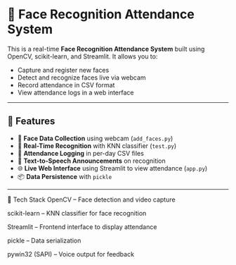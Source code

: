 # 🎯 Face Recognition Attendance System

This is a real-time **Face Recognition Attendance System** built using OpenCV, scikit-learn, and Streamlit. It allows you to:
- Capture and register new faces
- Detect and recognize faces live via webcam
- Record attendance in CSV format
- View attendance logs in a web interface

---

## 🚀 Features

- 📸 **Face Data Collection** using webcam (`add_faces.py`)
- 🧠 **Real-Time Recognition** with KNN classifier (`test.py`)
- 📝 **Attendance Logging** in per-day CSV files
- 💬 **Text-to-Speech Announcements** on recognition
- 🌐 **Live Web Interface** using Streamlit to view attendance (`app.py`)
- 📦 **Data Persistence** with `pickle`

---


🧠 Tech Stack
OpenCV – Face detection and video capture

scikit-learn – KNN classifier for face recognition

Streamlit – Frontend interface to display attendance

pickle – Data serialization

pywin32 (SAPI) – Voice output for feedback
